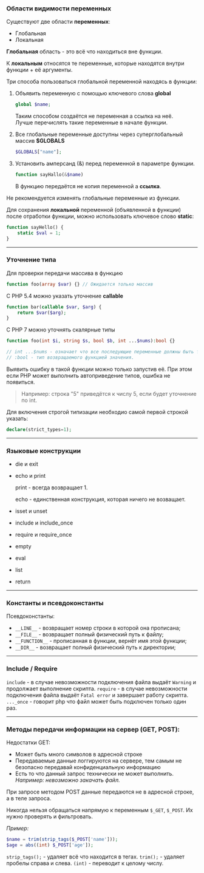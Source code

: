 ### Области видимости переменных

Существуют две области **переменных**:

* Глобальная
* Локальная

**Глобальная** область - это всё что находиться вне функции.

К **локальным** относятся те переменные, которые находятся внутри функции + её аргументы.

Три способа пользоваться глобальной переменной находясь в функции:

1. Объявить переменную с помощью ключевого слова **global**

   ```php
   global $name;
   ```

   Таким способом создаётся не переменная а ссылка на неё.  
   Лучше перечислять такие переменные в начале функции.

2. Все глобальные переменные доступны через суперглобальный массив **$GLOBALS**

   ```php
   $GLOBALS["name"];
   ```

3. Установить амперсанд \(&\) перед переменной в параметре функции.

   ```php
   function sayHallo(&$name)
   ```

   В функцию передаётся не копия переменной а **ссылка**.

Не рекомендуется изменять глобальные переменные из функции.

Для сохранения **локальной** переменной \(объявленной в функции\) после отработки функции, можно использовать ключевое слово **static**:

```php
function sayHello() {
    static $val = 1;
}
```

---

### Уточнение типа

Для проверки передачи массива в функцию

```php
function foo(array $var) {} // Ожидается только массив
```

С PHP 5.4 можно указать уточнение **callable**

```php
function bar(callable $var, $arg) {
    return $var($arg);
}
```

С PHP 7 можно уточнять скалярные типы

```php
function foo(int $i, string $s, bool $b, int ...$nums):bool {}

// int ...$nums - означает что все последующие переменные должны быть типом int
// :bool - тип возвращаемого функцией значения.
```

Выявить ошибку в такой функции можно только запустив её. При этом если PHP может выполнить автоприведение типов, ошибка не появиться.

> Например: строка "5" приведётся к числу 5, если будет уточнение по int.

Для включения строгой типизации необходио самой первой строкой указать:

```php
declare(strict_types=1);
```

---

### Языковые конструкции

* die и exit
* echo и print

  print - всегда возвращает 1.

  echo - единственная конструкция, которая ничего не возващает.

* isset и unset

* include и include\_once

* require и require\_once

* empty
* eval
* list
* return

---

### Константы и псевдоконстанты

Псевдоконстанты:

* `__LINE__` - возвращает номер строки в которой она прописана;
* `__FILE__` - возвращает полный физический путь к файлу;
* `__FUNCTION__` - прописанная в функции, вернёт имя этой функции;
* `__DIR__` - возвращает полный физический путь к директории;

---

### Include / Require

`include` - в случае невозможности подключения файла выдаёт `Warning` и продолжает выполнение скрипта.
`require` - в случае невозможности подключения файла выдаёт `Fatal error` и завершает работу скрипта.
`..._once` - говорит php что файл может быть подключен только один раз.

---

### Методы передачи информации на сервер (GET, POST):

Недостатки GET:
* Может быть много символов в адресной строке
* Передаваемые данные логгируются на сервере, тем самым не безопасно передавай конфиденциальную информацию
* Есть то что данный запрос технически не может выполнить. _Например: невозможно закачать файл._

При запросе методом POST данные передаются не в адресной строке, а в теле запроса.

Никогда нельзя обращаться напрямую к переменным `$_GET`, `$_POST`. Их нужно проверять и фильтровать.
 
_Пример:_

```php
$name = trim(strip_tags($_POST['name']));
$age = abs((int) $_POST['age']);
```

`strip_tags();` - удаляет всё что находится в тегах.
`trim();` - удаляет пробелы справа и слева.
`(int)` - переводит к целому числу.




